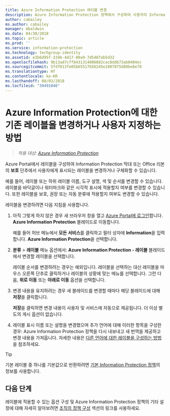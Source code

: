 ```yaml
---
title: Azure Information Protection 레이블 변경
description: Azure Information Protection 정책에서 구성하여 사용자의 Information Protection 표시줄에 표시되는 레이블을 변경하거나 구체화할 수 있습니다.
author: cabailey
ms.author: cabailey
manager: mbaldwin
ms.date: 04/30/2018
ms.topic: article
ms.prod: ''
ms.service: information-protection
ms.technology: techgroup-identity
ms.assetid: e3b6d95f-334b-4d17-80a9-7d5487ab5d32
ms.openlocfilehash: 9b13ad7cff8431314086882cac8ddb73ab0404ec
ms.sourcegitcommit: 5fdf013fe05b65517b56245e1807875d80be6e70
ms.translationtype: HT
ms.contentlocale: ko-KR
ms.lasthandoff: 08/03/2018
ms.locfileid: "39491046"
---
```

# <a name="how-to-change-or-customize-an-existing-label-for-azure-information-protection"></a>Azure Information Protection에 대한 기존 레이블을 변경하거나 사용자 지정하는 방법

>*적용 대상: [Azure Information Protection](https://azure.microsoft.com/pricing/details/information-protection)*

Azure Portal에서 레이블을 구성하여 Information Protection 막대 또는 Office 리본의 **보호** 단추에서 사용자에게 표시되는 레이블을 변경하거나 구체화할 수 있습니다.

예를 들어, 레이블 또는 하위 레이블 이름, 도구 설명, 색 및 순서를 변경할 수 있습니다. 레이블을 바닥글이나 워터마크와 같은 시각적 표시에 적용할지 여부를 변경할 수 있습니다. 또한 레이블을 보호, 권장 또는 자동 분류에 적용할지 여부도 변경할 수 있습니다.

레이블을 변경하려면 다음 지침을 사용합니다.

1. 아직 그렇게 하지 않은 경우 새 브라우저 창을 열고 [Azure Portal에 로그인](configure-policy.md#signing-in-to-the-azure-portal)합니다. **Azure Information Protection** 블레이드로 이동합니다. 
    
    예를 들어 허브 메뉴에서 **모든 서비스**를 클릭하고 필터 상자에 **Information**을 입력합니다. **Azure Information Protection**을 선택합니다.

2. **분류** > **레이블** 메뉴 옵션에서: **Azure Information Protection - 레이블** 블레이드에서 변경할 레이블을 선택합니다.

    레이블 순서를 변경하려는 경우는 예외입니다. 레이블을 선택하는 대신 레이블을 마우스 오른쪽 단추로 클릭하거나 레이블의 상황에 맞는 메뉴를 선택합니다. 그런 다음, **위로 이동** 또는 **아래로 이동** 옵션을 선택합니다.

3. 변경 내용을 유지하려는 경우 새 블레이드를 변경할 때마다 해당 블레이드에 대해 **저장**을 클릭합니다.
    
    **저장**을 클릭하면 변경 내용이 사용자 및 서비스에 자동으로 제공됩니다. 더 이상 별도의 게시 옵션이 없습니다.

4. 레이블 표시 이름 또는 설명을 변경했으며 추가 언어에 대해 이러한 항목을 구성한 경우: Azure Information Protection 정책을 다시 내보내고 새 번역을 제공하고 변경 내용을 가져옵니다. 자세한 내용은 [다른 언어에 대한 레이블을 구성하는 방법](configure-policy-languages.md)을 참조하세요.

> [!TIP]
>기본 레이블 중 하나를 기본값으로 반환하려면 [기본 Information Protection 정책](configure-policy-default.md)의 정보를 사용합니다.

## <a name="next-steps"></a>다음 단계

레이블에 적용할 수 있는 옵션 구성 및 Azure Information Protection 정책의 기타 설정에 대해 자세히 알아보려면 [조직의 정책 구성](configure-policy.md#configuring-your-organizations-policy) 섹션의 링크를 사용하세요.



